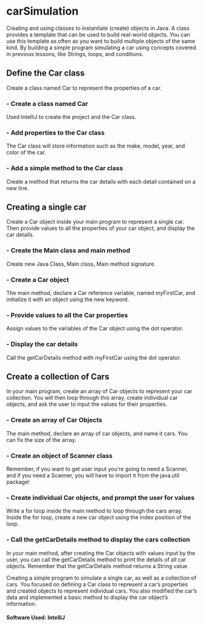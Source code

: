 # carSimulation
Creating and using classes to instantiate (create) objects in Java. A class provides a template that can be used to build real-world objects. You can use this template as often as you want to build multiple objects of the same kind. By building a simple program simulating a car using concepts covered in previous lessons, like Strings, loops, and conditions.

## Define the Car class
Create a class named Car to represent the properties of a car.
### - Create a class named Car
Used IntelliJ to create the project and the Car class.
### - Add properties to the Car class
The Car class will store information such as the make, model, year, and color of the car.
### - Add a simple method to the Car class
Create a method that returns the car details with each detail contained on a new line.

## Creating a single car
Create a Car object inside your main program to represent a single car. Then provide values to all the properties of your car object, and display the car details.
### - Create the Main class and main method
Create new Java Class, Main class, Main method signature.
### - Create a Car object
The main method, declare a Car reference variable, named myFirstCar, and initialize it with an object using the new keyword. 
### - Provide values to all the Car properties
Assign values to the variables of the Car object using the dot operator.
### - Display the car details
Call the getCarDetails method with myFirstCar using the dot operator.

## Create a collection of Cars
In your main program, create an array of Car objects to represent your car collection. You will then loop through this array, create individual car objects, and ask the user to input the values for their properties.
### - Create an array of Car Objects
The main method, declare an array of car objects, and name it cars. You can fix the size of the array.
### - Create an object of Scanner class
Remember, if you want to get user input you’re going to need a Scanner, and if you need a Scanner, you will have to import it from the java.util package! 
### - Create individual Car objects, and prompt the user for values
Write a for loop inside the main method to loop through the cars array. Inside the for loop, create a new car object using the index position of the loop.
### - Call the getCarDetails method to display the cars collection
In your main method, after creating the Car objects with values input by the user, you can call the getCarDetails method to print the details of all car objects. Remember that the getCarDetails method returns a String value. 

Creating a simple program to simulate a single car, as well as a collection of cars. You focused on defining a Car class to represent a car’s properties and created objects to represent individual cars. You also modified the car’s data and implemented a basic method to display the car object’s information.
#### Software Used: IntelliJ
